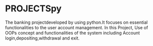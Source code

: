 # PROJECTSpy
The banking projectdeveloped by using python.It focuses on essential functionalities to the user account management. In this Project, Use of OOPs concept and functionalities of the system including Account login,depositing,withdrawal and exit.

